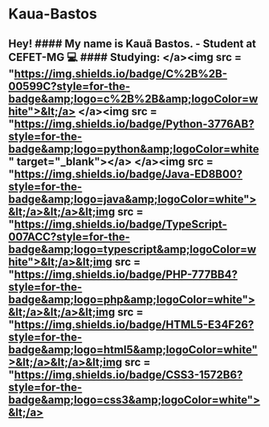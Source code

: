 # Kaua-Bastos
## Hey!  #### My name is Kauã Bastos.  - Student at CEFET-MG 💻  #### Studying: &lt;/a>&lt;img src = "https://img.shields.io/badge/C%2B%2B-00599C?style=for-the-badge&amp;logo=c%2B%2B&amp;logoColor=white">&lt;/a> &lt;/a>&lt;img src = "https://img.shields.io/badge/Python-3776AB?style=for-the-badge&amp;logo=python&amp;logoColor=white" target="_blank">&lt;/a> &lt;/a>&lt;img src = "https://img.shields.io/badge/Java-ED8B00?style=for-the-badge&amp;logo=java&amp;logoColor=white">&lt;/a>&lt;/a>&lt;img src = "https://img.shields.io/badge/TypeScript-007ACC?style=for-the-badge&amp;logo=typescript&amp;logoColor=white">&lt;/a>&lt;img src = "https://img.shields.io/badge/PHP-777BB4?style=for-the-badge&amp;logo=php&amp;logoColor=white">&lt;/a>&lt;/a>&lt;img src = "https://img.shields.io/badge/HTML5-E34F26?style=for-the-badge&amp;logo=html5&amp;logoColor=white">&lt;/a>&lt;/a>&lt;img src = "https://img.shields.io/badge/CSS3-1572B6?style=for-the-badge&amp;logo=css3&amp;logoColor=white">&lt;/a>
